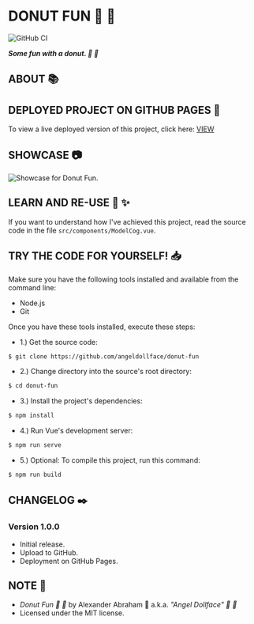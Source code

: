 # DONUT FUN :ocean: :doughnut:

![GitHub CI](https://github.com/angeldollface/donut-fun/actions/workflows/vue.yml/badge.svg)

***Some fun with a donut. :ocean: :doughnut:***

## ABOUT :books:

## DEPLOYED PROJECT ON GITHUB PAGES :rocket:

To view a live deployed version of this project, click here: [VIEW](https://angeldollface.art/donut-fun)

## SHOWCASE :camera:

![Showcase for Donut Fun.](/assets/donut-fun.gif)

## LEARN AND RE-USE :thinking: :sparkles:

If you want to understand how I've achieved this project, read the source code in the file `src/components/ModelCog.vue`.

## TRY THE CODE FOR YOURSELF! :inbox_tray:

Make sure you have the following tools installed and available from the command line:

- Node.js
- Git

Once you have these tools installed, execute these steps:

- 1.) Get the source code:

```bash
$ git clone https://github.com/angeldollface/donut-fun
```

- 2.) Change directory into the source's root directory:

```bash
$ cd donut-fun
```

- 3.) Install the project's dependencies:

```bash
$ npm install
```

- 4.) Run Vue's development server:

```bash
$ npm run serve
```

- 5.) Optional: To compile this project, run this command:

```bash
$ npm run build
```


## CHANGELOG :black_nib:

### Version 1.0.0

- Initial release.
- Upload to GitHub.
- Deployment on GitHub Pages.

## NOTE :scroll:

- *Donut Fun :ocean: :doughnut:* by Alexander Abraham :black_heart: a.k.a. *"Angel Dollface" :dolls: :ribbon:*
- Licensed under the MIT license.
